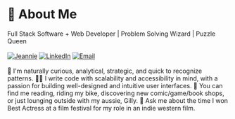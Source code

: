 # 💫 About Me
Full Stack Software + Web Developer | Problem Solving Wizard | Puzzle Queen
<br>
<br>
[![Jeannie](https://img.shields.io/badge/-jeannie.dev-yellowgreen?style=for-the-badge)](https://www.jeannie.dev) 
[![LinkedIn](https://img.shields.io/badge/-LinkedIn-blue?style=for-the-badge&logo=linkedin)](https://linkedin.com/in/JeannieBranstrator) 
[![Email](https://img.shields.io/badge/-gmail-orange?style=for-the-badge&logo=gmail)](mailto:jmbranstrator@gmail.com) 
<br>
<br>
🧩  I'm naturally curious, analytical, strategic, and quick to recognize patterns.
👯‍♀️  I write code with scalability and accessibility in mind, with a passion for building well-designed and intuitive user interfaces. 
🌻  You can find me reading, riding my bike, discovering new comic/game/book shops, or just lounging outside with my aussie, Gilly. 
🤠  Ask me about the time I won Best Actress at a film festival for my role in an indie western film.


